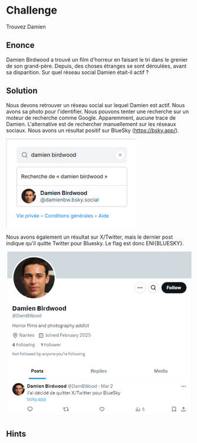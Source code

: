 # Challenge
Trouvez Damien

## Enonce
Damien Birdwood a trouvé un film d'horreur en faisant le tri dans le grenier de son grand-père. Depuis, des choses étranges se sont déroulées, avant sa disparition. Sur quel réseau social Damien était-il actif ?

## Solution
Nous devons retrouver un réseau social sur lequel Damien est actif. Nous avons sa photo pour l'identifier.
Nous pouvons tenter une recherche sur un moteur de recherche comme Google. Apparemment, aucune trace de Damien. L'alternative est de rechercher manuellement sur les réseaux sociaux. Nous avons un résultat positif sur BlueSky (https://bsky.app/).
  
![image](src/recherche_damien_bsky.png)
  
Nous avons également un résultat sur X/Twitter, mais le dernier post indique qu'il quitte Twitter pour Bluesky. Le flag est donc ENI{BLUESKY}.
  
![image](src/recherche_damien_x.png)
  
## Hints